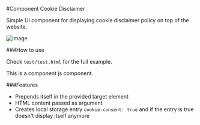 #Component Cookie Disclaimer

Simple UI component for displaying cookie disclaimer policy on top of the website.

![image](https://raw.github.com/redbadger/cookie-disclaimer/master/test/cookie-disclaimer-screengrab.gif)

###How to use

Check `test/test.html` for the full example.

This is a component js component.

###Features
* Prepends itself in the provided target element
* HTML content passed as argument
* Creates local storage entry `cookie-consent: true` and if the entry is true doesn't display itself anymore
